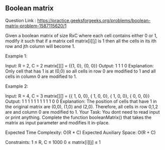 ## Boolean matrix 

Question Link : https://practice.geeksforgeeks.org/problems/boolean-matrix-problem-1587115620/1

Given a boolean matrix of size RxC where each cell contains either 0 or 1, modify it such that if a matrix cell matrix[i][j] is 1 then all the cells in its ith row and jth column will become 1.

Example 1:

Input:
R = 2, C = 2
matrix[][] = {{1, 0},
              {0, 0}}
Output: 
1 1
1 0 
Explanation:
Only cell that has 1 is at (0,0) so all 
cells in row 0 are modified to 1 and all 
cells in column 0 are modified to 1.

Example 2:

Input:
R = 4, C = 3
matrix[][] = {{ 1, 0, 0},
              { 1, 0, 0},
              { 1, 0, 0},
              { 0, 0, 0}}
Output: 
1 1 1
1 1 1
1 1 1
1 0 0 
Explanation:
The position of cells that have 1 in
the original matrix are (0,0), (1,0)
and (2,0). Therefore, all cells in row
0,1,2 are and column 0 are modified to 1. 
Your Task:
You dont need to read input or print anything. Complete the function booleanMatrix() that takes the matrix as input parameter and modifies it in-place.

Expected Time Complexity: O(R * C)
Expected Auxiliary Space: O(R + C) 

Constraints:
1 ≤ R, C ≤ 1000
0 ≤ matrix[i][j] ≤ 1